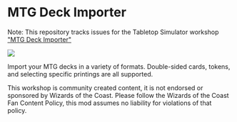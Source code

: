 # MTG Deck Importer

Note: This repository tracks issues for the Tabletop Simulator workshop ["MTG Deck Importer"](https://steamcommunity.com/sharedfiles/filedetails/?id=2265064081)

![](https://steamuserimages-a.akamaihd.net/ugc/1671359530672793904/62AC1957F59160F1F0DDC4B5B8996F2EBED03DB0/?imw=637&imh=358&ima=fit&impolicy=Letterbox&imcolor=%23000000&letterbox=true)

Import your MTG decks in a variety of formats. Double-sided cards, tokens, and selecting specific printings are all supported.

This workshop is community created content, it is not endorsed or sponsored by Wizards of the Coast. Please follow the Wizards of the Coast Fan Content Policy, this mod assumes no liability for violations of that policy.
